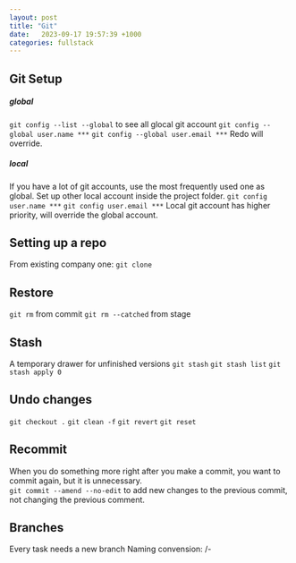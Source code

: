 ```yaml
---
layout: post
title: "Git"
date:   2023-09-17 19:57:39 +1000
categories: fullstack
---
```




## Git Setup

##### global
```git config --list --global``` to see all glocal git account
```git config --global user.name ***```
```git config --global user.email ***```
Redo will override.

##### local
If you have a lot of git accounts, use the most frequently used one as global. Set up other local account inside the project folder.
```git config user.name ***```
```git config user.email ***```
Local git account has higher priority, will override the global account.


## Setting up a repo

From existing company one:
```git clone ```



## Restore
```git rm``` from commit
```git rm --catched``` from stage

## Stash
A temporary drawer for unfinished versions
```git stash```
```git stash list```
```git stash apply 0```

## Undo changes

```git checkout .```
```git clean -f```
```git revert```
```git reset```

## Recommit
When you do something more right after you make a commit, you want to commit again, but it is unnecessary.  
```git commit --amend --no-edit``` to add new changes to the previous commit, not changing the previous comment.


## Branches
Every task needs a new branch
Naming convension: <type>/<ticket-number>-<title>

```git branch``` check your current branch and other branches
```git checkout -b feature1``` open a new branch called feature1
```git checkout feature1``` go to feature1 branch

##### Merge
1. ```git checkout master``` go to master branch
2. ```git merge feature1``` merge feature1 to master

##### Everyday work routine - first thing to do
1. On master branch: git pull
2. On your branch: git rebase master


## Remote Repo

When kicking off in a company

```git clone ``` to clone source code and histories
```git remote --verbose``` or ```git remote -v``` to check remote url
Now you are in your local master branch. But remote master doesn't allow your local master to push.
```git checkout -b diana-17-sept``` to open your own branch

After you do something
```git branch -u <name> <branch>``` or just click "sync". sync means pull and push

How to check remote changes
```git checkout master``` go to your local master
```git fetch``` check remote changes
```git pull``` sync with remote

You do something in your own branch
```git push <name> <branch>``` or click "sync" 


## Rebase
Same as MERGE in terms of result.
Difference is MERGE shows a full tree, REBASE shows a clean tree.

For senior dev，interactive rebase for trimming branch
```git rebase -i HEAD~5```



